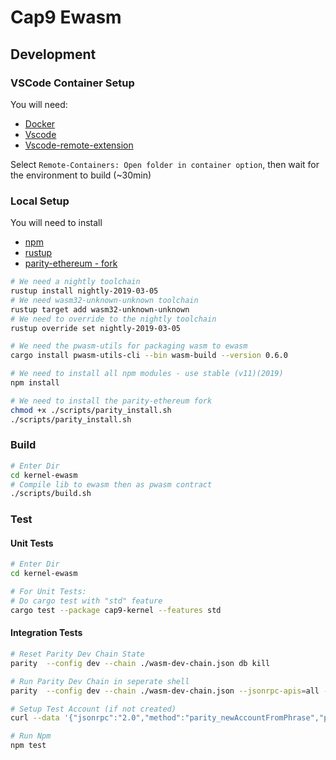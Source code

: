 # Cap9 Ewasm

## Development

### VSCode Container Setup

You will need:
* [Docker](https://www.docker.com/)
* [Vscode](https://code.visualstudio.com/)
* [Vscode-remote-extension](https://marketplace.visualstudio.com/items?itemName=ms-vscode-remote.vscode-remote-extensionpack)

Select `Remote-Containers: Open folder in container option`, then wait for the environment to build (~30min)

### Local Setup
You will need to install

* [npm](https://nodejs.org/en/)
* [rustup](https://rustup.rs/)
* [parity-ethereum - fork](https://github.com/daohub-io/parity-ethereum)

```bash
# We need a nightly toolchain
rustup install nightly-2019-03-05
# We need wasm32-unknown-unknown toolchain
rustup target add wasm32-unknown-unknown
# We need to override to the nightly toolchain
rustup override set nightly-2019-03-05

# We need the pwasm-utils for packaging wasm to ewasm
cargo install pwasm-utils-cli --bin wasm-build --version 0.6.0

# We need to install all npm modules - use stable (v11)(2019)
npm install

# We need to install the parity-ethereum fork
chmod +x ./scripts/parity_install.sh
./scripts/parity_install.sh
```

### Build

```bash
# Enter Dir
cd kernel-ewasm
# Compile lib to ewasm then as pwasm contract
./scripts/build.sh
```

### Test

#### Unit Tests

```bash
# Enter Dir
cd kernel-ewasm

# For Unit Tests:
# Do cargo test with "std" feature
cargo test --package cap9-kernel --features std
```

#### Integration Tests

```bash
# Reset Parity Dev Chain State
parity  --config dev --chain ./wasm-dev-chain.json db kill

# Run Parity Dev Chain in seperate shell
parity  --config dev --chain ./wasm-dev-chain.json --jsonrpc-apis=all --ws-apis=all --reseal-min-period 0 --gasprice 0 --geth --fat-db=on

# Setup Test Account (if not created)
curl --data '{"jsonrpc":"2.0","method":"parity_newAccountFromPhrase","params":["user", "user"],"id":0}' -H "Content-Type: application/json" -X POST localhost:8545

# Run Npm
npm test

```
